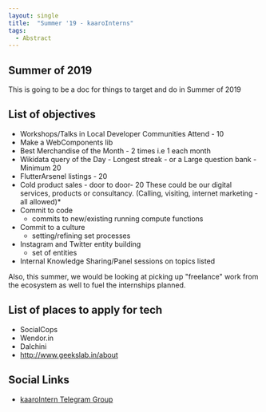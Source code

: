 ```yaml
---
layout: single
title:  "Summer '19 - kaaroInterns"
tags:
  - Abstract
---
```

## Summer of 2019
This is going to be a doc for things to target and do in Summer of 2019

## List of objectives
* Workshops/Talks in Local Developer Communities Attend - 10
* Make a WebComponents lib 
* Best Merchandise of the Month - 2 times i.e 1 each month
* Wikidata query of the Day - Longest streak - or a Large question bank - Minimum 20
* FlutterArsenel listings - 20
* Cold product sales - door to door- 20
    These could be our digital services, products or consultancy.
    (Calling, visiting, internet marketing - all allowed)*
* Commit to code
    - commits to new/existing running compute functions 
* Commit to a culture
    - setting/refining set processes 
* Instagram and Twitter entity building
    - set of entities
* Internal Knowledge Sharing/Panel sessions on topics listed


Also, this summer, we would be looking at picking up "freelance" work from the ecosystem as well to fuel the internships planned.

## List of places to apply for tech
* SocialCops
* Wendor.in
* Dalchini
* http://www.geekslab.in/about

## Social Links
* [kaaroIntern Telegram Group](https://t.me/joinchat/HvNvNBKzRdp0bMqXOXgLOg)